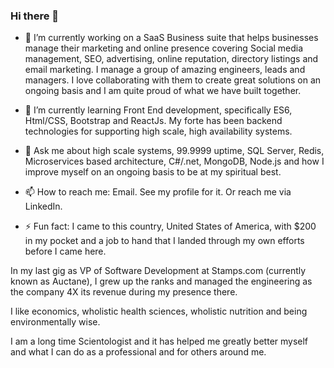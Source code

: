 ### Hi there 👋

- 🔭 I’m currently working on a SaaS Business suite that helps businesses manage their marketing and online presence covering Social media management, SEO, advertising, online reputation, directory listings and email marketing. I manage a group of amazing engineers, leads and managers. I love collaborating with them to create great solutions on an ongoing basis and I am quite proud of what we have built together.

- 🌱 I’m currently learning Front End development, specifically ES6, Html/CSS, Bootstrap and ReactJs. My forte has been backend technologies for supporting high scale, high availability systems.

- 💬 Ask me about high scale systems, 99.9999 uptime, SQL Server, Redis, Microservices based architecture, C#/.net, MongoDB, Node.js and how I improve myself on an ongoing basis to be at my spiritual best.

- 📫 How to reach me: Email. See my profile for it. Or reach me via LinkedIn.

- ⚡ Fun fact: I came to this country, United States of America, with $200 in my pocket and a job to hand that I landed through my own efforts before I came here. 

In my last gig as VP of Software Development at Stamps.com (currently known as Auctane), I grew up the ranks and managed the engineering as the company 4X its revenue during my presence there.

I like economics, wholistic health sciences, wholistic nutrition and being environmentally wise.

I am a long time Scientologist and it has helped me greatly better myself and what I can do as a professional and for others around me.
